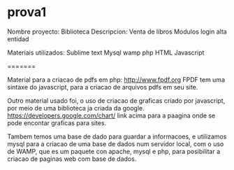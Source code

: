 # prova1

Nombre proyecto: Biblioteca
Descripcion: Venta de libros
Modulos
  login
  alta entidad
 
Materiais utilizados:
Sublime text
Mysql 
wamp
php
HTML
Javascript
 
 =======
 
 Material para a criacao de pdfs em php:
 http://www.fpdf.org
 FPDF tem uma sintaxe do javascript, para a criacao de arquivos pdfs em seu site.
 
 Outro material usado foi, o uso de criacao de graficas criado por javascript, por meio de uma biblioteca ja criada da
 google.
 https://developers.google.com/chart/
 link acima para a paagina onde se pode encontar graficas para sites.
 
 Tambem temos uma base de dado para guardar a informacoes, e utilizamos mysql para a criacao de uma base de dados num servidor local, com o uso de WAMP, que es um paquete con apache, mysql e php, para posibilitar a criacao de paginas web com base de dados.
 
 
 
 
